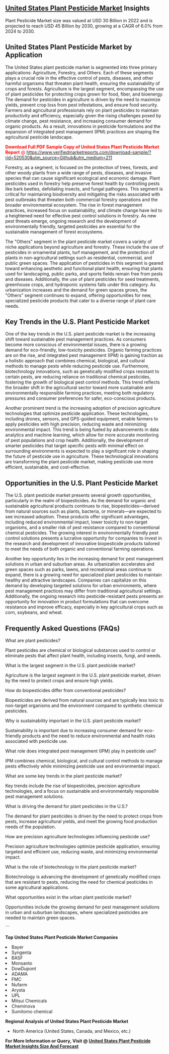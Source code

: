 <h2><a href="https://www.verifiedmarketreports.com/download-sample/?rid=520530&amp;utm_source=Github&amp;utm_medium=211" target="_blank">United States Plant Pesticide Market</a> Insights</h2><p>Plant Pesticide Market size was valued at USD 30 Billion in 2022 and is projected to reach USD 45 Billion by 2030, growing at a CAGR of 6.0% from 2024 to 2030.</p><p><h2>United States Plant Pesticide Market by Application</h2><p>The United States plant pesticide market is segmented into three primary applications: Agriculture, Forestry, and Others. Each of these segments plays a crucial role in the effective control of pests, diseases, and other harmful organisms that threaten plant health, ensuring the sustainability of crops and forests. Agriculture is the largest segment, encompassing the use of plant pesticides for protecting crops grown for food, fiber, and bioenergy. The demand for pesticides in agriculture is driven by the need to maximize yields, prevent crop loss from pest infestations, and ensure food security. Farmers and agricultural professionals rely on plant pesticides to maintain productivity and efficiency, especially given the rising challenges posed by climate change, pest resistance, and increasing consumer demand for organic products. As a result, innovations in pesticide formulations and the expansion of integrated pest management (IPM) practices are shaping the agricultural pesticide landscape.<p><span class=""><span style="color: #ff0000;"><strong>Download Full PDF Sample Copy of United States Plant Pesticide Market Report</strong> @ </span><a href="https://www.verifiedmarketreports.com/download-sample/?rid=520530&amp;utm_source=Github&amp;utm_medium=211" target="_blank">https://www.verifiedmarketreports.com/download-sample/?rid=520530&amp;utm_source=Github&amp;utm_medium=211</a></span></p><p>Forestry, as a segment, is focused on the protection of trees, forests, and other woody plants from a wide range of pests, diseases, and invasive species that can cause significant ecological and economic damage. Plant pesticides used in forestry help preserve forest health by controlling pests like bark beetles, defoliating insects, and fungal pathogens. This segment is critical for maintaining biodiversity and mitigating the risks associated with pest outbreaks that threaten both commercial forestry operations and the broader environmental ecosystem. The rise in forest management practices, increased focus on sustainability, and climate change have led to a heightened need for effective pest control solutions in forestry. As new pest threats emerge, ongoing research and the development of environmentally friendly, targeted pesticides are essential for the sustainable management of forest ecosystems.<p>The "Others" segment in the plant pesticide market covers a variety of niche applications beyond agriculture and forestry. These include the use of pesticides in ornamental plants, turf management, and the protection of plants in non-agricultural settings such as residential, commercial, and public green spaces. The application of pesticides in this segment is geared toward enhancing aesthetic and functional plant health, ensuring that plants used for landscaping, public parks, and sports fields remain free from pests and diseases. Additionally, the use of plant pesticides for seed treatments, greenhouse crops, and hydroponic systems falls under this category. As urbanization increases and the demand for green spaces grows, the "Others" segment continues to expand, offering opportunities for new, specialized pesticide products that cater to a diverse range of plant care needs.<h2>Key Trends in the U.S. Plant Pesticide Market</h2><p>One of the key trends in the U.S. plant pesticide market is the increasing shift toward sustainable pest management practices. As consumers become more conscious of environmental issues, there is a growing demand for eco-friendly, low-toxicity pesticides. Organic farming practices are on the rise, and integrated pest management (IPM) is gaining traction as a holistic approach that combines chemical, biological, and cultural methods to manage pests while reducing pesticide use. Furthermore, biotechnology innovations, such as genetically modified crops resistant to certain pests, are reducing reliance on traditional chemical pesticides, fostering the growth of biological pest control methods. This trend reflects the broader shift in the agricultural sector toward more sustainable and environmentally responsible farming practices, meeting both regulatory pressures and consumer preferences for safer, eco-conscious products.<p>Another prominent trend is the increasing adoption of precision agriculture technologies that optimize pesticide application. These technologies, including drones, sensors, and GPS-guided equipment, enable farmers to apply pesticides with high precision, reducing waste and minimizing environmental impact. This trend is being fueled by advancements in data analytics and machine learning, which allow for more accurate monitoring of pest populations and crop health. Additionally, the development of smarter pesticides that target specific pests with minimal effect on surrounding environments is expected to play a significant role in shaping the future of pesticide use in agriculture. These technological innovations are transforming the plant pesticide market, making pesticide use more efficient, sustainable, and cost-effective.<h2>Opportunities in the U.S. Plant Pesticide Market</h2><p>The U.S. plant pesticide market presents several growth opportunities, particularly in the realm of biopesticides. As the demand for organic and sustainable agricultural products continues to rise, biopesticides—derived from natural sources such as plants, bacteria, or minerals—are expected to see increased adoption. These products offer significant advantages, including reduced environmental impact, lower toxicity to non-target organisms, and a smaller risk of pest resistance compared to conventional chemical pesticides. The growing interest in environmentally friendly pest control solutions presents a lucrative opportunity for companies to invest in the research and development of innovative biopesticide products tailored to meet the needs of both organic and conventional farming operations.<p>Another key opportunity lies in the increasing demand for pest management solutions in urban and suburban areas. As urbanization accelerates and green spaces such as parks, lawns, and recreational areas continue to expand, there is a growing need for specialized plant pesticides to maintain healthy and attractive landscapes. Companies can capitalize on this demand by developing targeted solutions for urban environments, where pest management practices may differ from traditional agricultural settings. Additionally, the ongoing research into pesticide-resistant pests presents an opportunity for innovation in product formulations that can overcome resistance and improve efficacy, especially in key agricultural crops such as corn, soybeans, and wheat.<h2>Frequently Asked Questions (FAQs)</h2><p>What are plant pesticides?</p><p>Plant pesticides are chemical or biological substances used to control or eliminate pests that affect plant health, including insects, fungi, and weeds.</p><p>What is the largest segment in the U.S. plant pesticide market?</p><p>Agriculture is the largest segment in the U.S. plant pesticide market, driven by the need to protect crops and ensure high yields.</p><p>How do biopesticides differ from conventional pesticides?</p><p>Biopesticides are derived from natural sources and are typically less toxic to non-target organisms and the environment compared to synthetic chemical pesticides.</p><p>Why is sustainability important in the U.S. plant pesticide market?</p><p>Sustainability is important due to increasing consumer demand for eco-friendly products and the need to reduce environmental and health risks associated with pesticide use.</p><p>What role does integrated pest management (IPM) play in pesticide use?</p><p>IPM combines chemical, biological, and cultural control methods to manage pests effectively while minimizing pesticide use and environmental impact.</p><p>What are some key trends in the plant pesticide market?</p><p>Key trends include the rise of biopesticides, precision agriculture technologies, and a focus on sustainable and environmentally responsible pest management solutions.</p><p>What is driving the demand for plant pesticides in the U.S.?</p><p>The demand for plant pesticides is driven by the need to protect crops from pests, increase agricultural yields, and meet the growing food production needs of the population.</p><p>How are precision agriculture technologies influencing pesticide use?</p><p>Precision agriculture technologies optimize pesticide application, ensuring targeted and efficient use, reducing waste, and minimizing environmental impact.</p><p>What is the role of biotechnology in the plant pesticide market?</p><p>Biotechnology is advancing the development of genetically modified crops that are resistant to pests, reducing the need for chemical pesticides in some agricultural applications.</p><p>What opportunities exist in the urban plant pesticide market?</p><p>Opportunities include the growing demand for pest management solutions in urban and suburban landscapes, where specialized pesticides are needed to maintain green spaces.</p>```</p><p><strong>Top United States Plant Pesticide Market Companies</strong></p><div data-test-id=""><p><li>Bayer</li><li> Syngenta</li><li> BASF</li><li> Monsanto</li><li> DowDupont</li><li> ADAMA</li><li> FMC</li><li> Nufarm</li><li> Arysta</li><li> UPL</li><li> Mitsui Chemicals</li><li> Cheminova</li><li> Sumitomo chemical</li></p><div><strong>Regional Analysis of&nbsp;United States Plant Pesticide Market</strong></div><ul><li dir="ltr"><p dir="ltr">North America&nbsp;(United States, Canada, and Mexico, etc.)</p></li></ul><p><strong>For More Information or Query, Visit @&nbsp;</strong><strong><a href="https://www.verifiedmarketreports.com/product/plant-pesticide-market-size-and-forecast/?utm_source=Github&amp;utm_medium=211" target="_blank">United States Plant Pesticide Market Insights Size And Forecast</a></strong></p></div>
